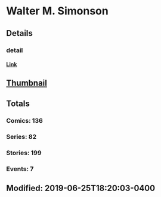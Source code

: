 # Walter M. Simonson 
## Details
### detail
#### [Link](http://marvel.com/comics/creators/5125/walter_m_simonson?utm_campaign=apiRef&utm_source=225578a89fc76f3d20fbffda5d17a88d)
## [Thumbnail](http://i.annihil.us/u/prod/marvel/i/mg/c/60/4bb5cd6927cf0.jpg)
## Totals
### Comics: 136
### Series: 82
### Stories: 199
### Events: 7
## Modified: 2019-06-25T18:20:03-0400